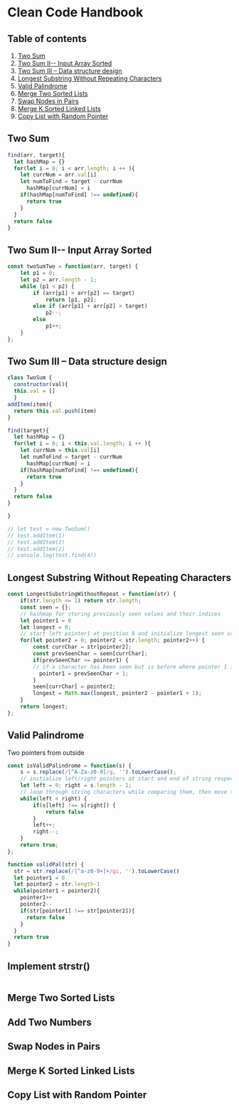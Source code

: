 # Clean Code Handbook
## Table of contents

1. [Two Sum](#Two-Sum)
1. [Two Sum II-- Input Array Sorted](#Two-Sum-II---Input-Array-Sorted)
2. [Two Sum III – Data structure design](#Two-Sum-III-–-Data-structure-design)
2. [Longest Substring Without Repeating Characters](#longest-substring-without-repeating-characters)
3. [Valid Palindrome](#Valid-Palindrome)
4. [Merge Two Sorted Lists](#Merge-Two-Sorted-Lists)
5. [Swap Nodes in Pairs](#Swap-Nodes-in-Pairs)
6. [Merge K Sorted Linked Lists](#Merge-K-Sorted-Linked-Lists)
7. [Copy List with Random Pointer](#Copy-List-with-Random-Pointer)

## Two Sum
```javascript
find(arr, target){
  let hashMap = {}
  for(let i = 0; i < arr.length; i ++ ){
    let currNum = arr.val[i]
    let numToFind = target - currNum
      hashMap[currNum] = i
    if(hashMap[numToFind] !== undefined){
      return true
    }
  }
  return false
}
```
## Two Sum II-- Input Array Sorted
```javascript
const twoSumTwo = function(arr, target) {
    let p1 = 0;
    let p2 = arr.length - 1;
    while (p1 < p2) {
        if (arr[p1] + arr[p2] == target)
            return [p1, p2];
        else if (arr[p1] + arr[p2] > target)
            p2--;
        else
            p1++;
    }
};
```
## Two Sum III – Data structure design
```javascript
class TwoSum {
  constructor(val){
  this.val = []
  }
addItem(item){
  return this.val.push(item)
}

find(target){
  let hashMap = {}
  for(let i = 0; i < this.val.length; i ++ ){
    let currNum = this.val[i]
    let numToFind = target - currNum
      hashMap[currNum] = i
    if(hashMap[numToFind] !== undefined){
      return true
    }
  }
  return false
}

}

// let test = new TwoSum()
// test.addItem(1)
// test.addItem(2)
// test.addItem(2)
// console.log(test.find(4))
```
## Longest Substring Without Repeating Characters
```javascript
const LongestSubstringWithoutRepeat = function(str) {
    if(str.length <= 1) return str.length;
    const seen = {};
    // hashmap for storing previously seen values and their indices
    let pointer1 = 0
    let longest = 0;
    // start left pointer1 at position 0 and initialize longest seen varible as 0
    for(let pointer2 = 0; pointer2 < str.length; pointer2++) {
        const currChar = str[pointer2];
        const prevSeenChar = seen[currChar];
        if(prevSeenChar >= pointer1) {
        // if a character has been seen but is before where pointer 1 is pointing it does not need to be counted as seen
          pointer1 = prevSeenChar + 1;
        }
        seen[currChar] = pointer2;
        longest = Math.max(longest, pointer2 - pointer1 + 1);
    }
    return longest;
};
```
## Valid Palindrome
Two pointers from outside
```javascript
const isValidPalindrome = function(s) {
    s = s.replace(/[^A-Za-z0-9]/g, '').toLowerCase();
    // initialize left/right pointers at start and end of string respectively
    let left = 0; right = s.length - 1;
    // loop through string characters while comparing them, then move the pointers closer to the center
    while(left < right) {
        if(s[left] !== s[right]) {
            return false
        }
        left++;
        right--;
    }
    return true;
};

function validPal(str) {
  str = str.replace(/[^a-z0-9+]+/gi, '').toLowerCase()
  let pointer1 = 0
  let pointer2 = str.length-1
  while(pointer1 < pointer2){
    pointer1++
    pointer2--
    if(str[pointer1] !== str[pointer2]){
      return false
    }
  }
  return true
}
```
## Implement strstr()
```javascript

```
## Merge Two Sorted Lists
## Add Two Numbers
## Swap Nodes in Pairs
## Merge K Sorted Linked Lists
## Copy List with Random Pointer

